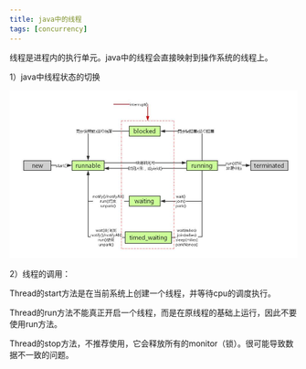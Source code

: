 ```yaml
---
title: java中的线程
tags: [concurrency]
---
```


线程是进程内的执行单元。java中的线程会直接映射到操作系统的线程上。

1）java中线程状态的切换

![](/images/architecture/concurrency/thread-status.jpg)

2）线程的调用：

Thread的start方法是在当前系统上创建一个线程，并等待cpu的调度执行。

Thread的run方法不能真正开启一个线程，而是在原线程的基础上运行，因此不要使用run方法。

Thread的stop方法，不推荐使用，它会释放所有的monitor（锁）。很可能导致数据不一致的问题。
